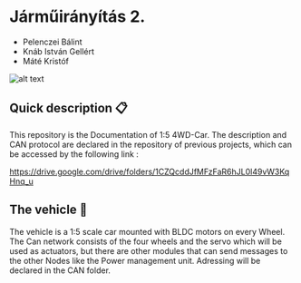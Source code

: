 # Járműirányítás 2.

* Pelenczei Bálint
* Knáb István Gellért
* Máté Kristóf

![alt text](https://github.com/istvan-knab/jarmuiranyitas_2/blob/Develop/Pictures/_DSC6410.JPG)
## Quick description 📋
This repository is the Documentation of 1:5 4WD-Car. The description and CAN protocol are declared in the repository of previous projects, which can be accessed by the following link : 

https://drive.google.com/drive/folders/1CZQcddJfMFzFaR6hJL0l49vW3KqHnq_u

## The vehicle 🚗
The vehicle is a 1:5 scale car mounted with BLDC motors on every Wheel. The Can network consists of the four wheels and the servo which will be used as actuators, but there are other modules that can send messages to the other Nodes like the Power management unit. Adressing will be declared in the CAN folder.
